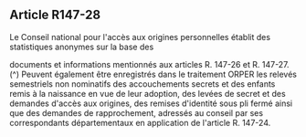 ## Article R147-28

Le Conseil national pour l'accès aux origines personnelles établit des statistiques anonymes sur la base des

documents et informations mentionnés aux articles R. 147-26 et R. 147-27. (^)
Peuvent également être enregistrés dans le traitement ORPER les relevés semestriels non nominatifs des
accouchements secrets et des enfants remis à la naissance en vue de leur adoption, des levées de secret
et des demandes d'accès aux origines, des remises d'identité sous pli fermé ainsi que des demandes de
rapprochement, adressés au conseil par ses correspondants départementaux en application de l'article R.
147-24.

